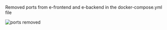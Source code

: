 Removed ports from e-frontend and e-backend in the docker-compose.yml file


![ports removed](https://github.com/winterswitch/devopswithdocker/assets/171403848/676b61e3-fc20-4a09-9bd2-5d8b30d14e97?raw=true)
